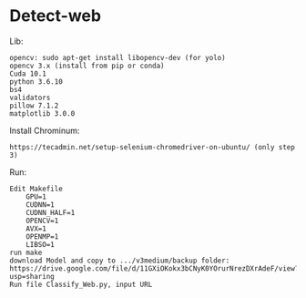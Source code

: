 # Detect-web
Lib:

    opencv: sudo apt-get install libopencv-dev (for yolo)
    opencv 3.x (install from pip or conda)
    Cuda 10.1 
	python 3.6.10	
	bs4
	validators
	pillow 7.1.2
	matplotlib 3.0.0

Install Chrominum:

    https://tecadmin.net/setup-selenium-chromedriver-on-ubuntu/ (only step 3)

Run: 

	Edit Makefile 
		GPU=1
		CUDNN=1
		CUDNN_HALF=1
		OPENCV=1
		AVX=1
		OPENMP=1
		LIBSO=1
	run make
	download Model and copy to .../v3medium/backup folder: https://drive.google.com/file/d/11GXiOKokx3bCNyK0YOrurNrezDXrAdeF/view?usp=sharing
	Run file Classify_Web.py, input URL	

